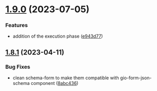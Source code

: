 # [1.9.0](https://github.com/gravitee-io/gravitee-policy-resource-filtering/compare/1.8.1...1.9.0) (2023-07-05)


### Features

* addition of the execution phase ([e943d77](https://github.com/gravitee-io/gravitee-policy-resource-filtering/commit/e943d7738d02e535e529c0b170d99d1ad0068929))

## [1.8.1](https://github.com/gravitee-io/gravitee-policy-resource-filtering/compare/1.8.0...1.8.1) (2023-04-11)


### Bug Fixes

* clean schema-form to make them compatible with gio-form-json-schema component ([8abc436](https://github.com/gravitee-io/gravitee-policy-resource-filtering/commit/8abc436c2287f2f6e4be7bf41d3aadbff673a7bb))

